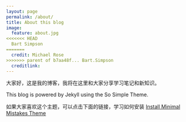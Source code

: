 ```yaml
---
layout: page
permalink: /about/
title: About this blog
image:
  feature: about.jpg
<<<<<<< HEAD
  Bart Simpson
=======
  credit: Michael Rose
>>>>>>> parent of b7aa48f... Bart.Simpson
  creditlink: 
---
```

大家好，这是我的博客，我将在这里和大家分享学习笔记和新知识。

This blog is powered by Jekyll using the So Simple Theme.

如果大家喜欢这个主题，可以点击下面的链接，学习如何安装
<a markdown="0" href="{{ site.url }}/theme-setup" class="btn">
    Install Minimal Mistakes Theme
</a>
